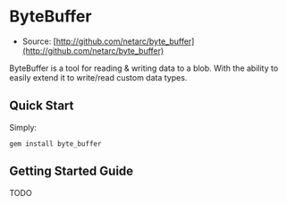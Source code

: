 # ByteBuffer

* Source: [http://github.com/netarc/byte_buffer](http://github.com/netarc/byte_buffer)

ByteBuffer is a tool for reading & writing data to a blob.  With the ability to easily extend it to write/read custom data types.

## Quick Start

Simply:

    gem install byte_buffer

## Getting Started Guide

TODO

